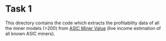 # Task 1

This directory contains the code which extracts the profitability data of all the miner models (>200) from 
[ASIC Miner Value](https://www.asicminervalue.com) (live income estimation of all known ASIC miners).
